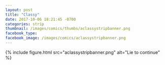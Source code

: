 ```yaml
---
layout: post
title: "Classy"
date: 2017-10-06 18:21:45 -0700
categories: strip
thumbnail: /images/comics/thumbs/aclassystripbanner.png
facebook_type: 
facebook_image: /images/comics/aclassystripbanner.png
---
```


{% include figure.html src="aclassystripbanner.png" alt="Lie to continue" %}
